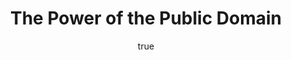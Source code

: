 ---
id: http://contentapi.theodi.org/the-power-of-the-public-domain.json
web_url: http://theodi.org/blog/the-power-of-the-public-domain
slug: the-power-of-the-public-domain
title: The Power of the Public Domain
format: article
updated_at: '2015-09-11T10:51:18+01:00'
created_at: '2013-04-30T21:18:56+01:00'
tag_ids:
- blog
tags:
- id: http://contentapi.theodi.org/tags/articles/blog.json
  web_url: 
  title: Blog Post
  details:
    description: Blog Post
    short_description: 
    type: article
  content_with_tag:
    id: http://contentapi.theodi.org/with_tag.json?article=blog
    web_url: http://theodi.org/tags/blog
    slug: blog
  parent: 
related: []
details:
  need_id: ''
  business_proposition: false
  description: 
  excerpt: There was a time a few years back when I felt I’d been born into the wrong
    micro-era – too young to witness the very birth of the Web at close quarters,
    but too old to be a first-hand instigator of whatever comes next. As a PhD student
    in the mid-2000s I had an amazing world of opportunity around me. We did, and
    still do, live in interesting times – in a good way. But there was a nagging feeling
    that I’d missed the boat.
  language: en
  need_extended_font: false
  url: 
  content: |
    <p>There was a time a few years back when I felt I&rsquo;d been born into the wrong micro-era &ndash; too young to witness the very birth of the Web at close quarters, but too old to be a first-hand instigator of whatever comes next. As a PhD student in the mid-2000s I had an amazing world of opportunity around me. We did, and still do, live in interesting times &ndash; in a good way. But there was a nagging feeling that I&rsquo;d missed the boat.</p>

    <p>Over the preceding decade or so the Web had revolutionised so many aspects of our lives, but the revolution wasn&rsquo;t over yet, and until it was, the world wouldn&rsquo;t be ready for any next big thing, however marvellous. These cycles of innovation and technology adoption take a long time &ndash; maybe a generation or more &ndash; by which time I&rsquo;d be over the hill and no longer flush with youthful creativity.</p>

    <p>I realise now that I needn&rsquo;t have worried. The Web has unlocked such a rich bounty of opportunity that I see no end in sight. My own priorities or interests will change long before I ever run out of interesting topics to work on, fuelled by the dynamics of the Web.</p>

    <p><a rel="external" href="http://info.cern.ch/">On this day in particular</a> it&rsquo;s worth reflecting on what enabled the Web to become so pervasive. Much has already been said about the open principles underlying the Web as a hypertext system: distributed publishing, no centralised control, minimal consistency requirements, and later, open standards. But much less is said about another aspect of openness that may be of equal or greater importance &ndash; the terms under which CERN gifted the original software to the public domain *.</p>

    <p>No license, no attribution requirements, nothing. It&rsquo;s worth stopping and reading the statement that encodes this waiver of rights. It&rsquo;s <a rel="external" href="https://cds.cern.ch/record/1164399">available as an image</a> (behind a rather unfortunate copyright notice) and <a rel="external" href="http://lynx.isc.org/release/lynx2-8-7/WWW/FreeofCharge.html">parts of the second page as text</a>. It goes:</p>

    <p><em>&ldquo;The following CERN software is hereby put into the public domain.</em></p>

    <ul>
      <li><em>WWW basic (&ldquo;line-mode&rdquo;) client</em></li>
      <li><em>WWW basic server</em></li>
      <li><em>WWW Library of common code.</em></li>
    </ul>

    <p><em>&hellip;</em></p>

    <p><em>CERN relinquishes all intellectual property rights to this code, both source and binary form and permission is granted for anyone to use, duplicate, modify and redistribute it.&rdquo;</em></p>

    <p>Relinquishing all intellectual property rights to something so potentially profitable seems almost unthinkable today, but this example shows what can be achieved with real openness, whether it&rsquo;s applied to <a rel="external" href="http://opensource.org/" title="Open Source Initiative">software</a>, <a rel="external" href="http://opendefinition.org/" title="Open Definition">data</a>, ideas or <a rel="external" href="http://blogs.ucl.ac.uk/research-software-development/seminar-smith-odi/" title="Dr James Smith on Open Development">organisational culture</a>.</p>

    <ul>
      <li><em>Footnote: a footnote at the bottom of <a rel="external" href="http://home.web.cern.ch/cern-people/opinion/2013/04/twenty-years-free-and-open-www">this (excellent) article</a> states: &ldquo;</em>Correction: This article originally stated that CERN put the web in the public domain. In fact the web remains CERN intellectual property but was made available on a royalty-free basis.<em>&rdquo; How that sits with the text of the original document quoted above I do not know.</em></li>
    </ul>
  media_enquiries_name: 
  media_enquiries_email: 
  media_enquiries_telephone: 
  alternative_title: 
  organizations: []
  author: {}
  nodes: []
author: {}
nodes: []
organizations: []
related_external_links: []
---